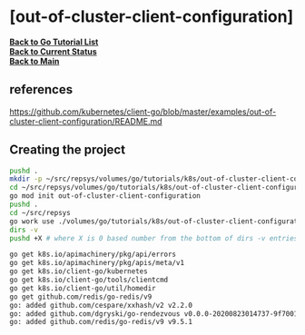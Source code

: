 # **[out-of-cluster-client-configuration]**

**[Back to Go Tutorial List](../../tutorial_list.md)**\
**[Back to Current Status](../../../../../development/status/weekly/current_status.md)**\
**[Back to Main](../../../../../README.md)**

## references

<https://github.com/kubernetes/client-go/blob/master/examples/out-of-cluster-client-configuration/README.md>

## Creating the project

```bash
pushd .
mkdir -p ~/src/repsys/volumes/go/tutorials/k8s/out-of-cluster-client-configuration
cd ~/src/repsys/volumes/go/tutorials/k8s/out-of-cluster-client-configuration
go mod init out-of-cluster-client-configuration
pushd .
cd ~/src/repsys
go work use ./volumes/go/tutorials/k8s/out-of-cluster-client-configuration
dirs -v
pushd +X # where X is 0 based number from the bottom of dirs -v entries

go get k8s.io/apimachinery/pkg/api/errors
go get k8s.io/apimachinery/pkg/apis/meta/v1
go get k8s.io/client-go/kubernetes
go get k8s.io/client-go/tools/clientcmd
go get k8s.io/client-go/util/homedir
go get github.com/redis/go-redis/v9
go: added github.com/cespare/xxhash/v2 v2.2.0
go: added github.com/dgryski/go-rendezvous v0.0.0-20200823014737-9f7001d12a5f
go: added github.com/redis/go-redis/v9 v9.5.1

```

